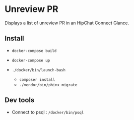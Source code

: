 Unreview PR
===========

Displays a list of unreview PR in an HipChat Connect Glance.

Install
-------

* `docker-compose build`
* `docker-compose up`
* `./docker/bin/launch-bash`

    * `composer install`
    * `./vendor/bin/phinx migrate`

Dev tools
---------

* Connect to psql : `/docker/bin/psql`
